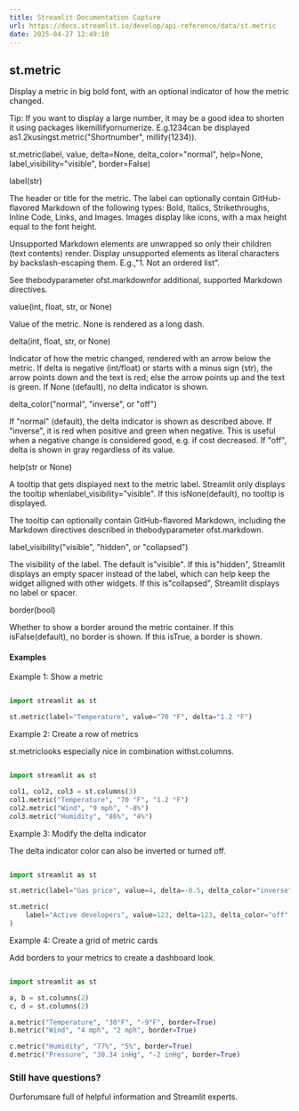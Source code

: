 ```yaml
---
title: Streamlit Documentation Capture
url: https://docs.streamlit.io/develop/api-reference/data/st.metric
date: 2025-04-27 12:49:10
---
```


## st.metric

Display a metric in big bold font, with an optional indicator of how the metric changed.

Tip: If you want to display a large number, it may be a good idea to
shorten it using packages likemillifyornumerize. E.g.1234can be
displayed as1.2kusingst.metric("Shortnumber", millify(1234)).

st.metric(label, value, delta=None, delta_color="normal", help=None, label_visibility="visible", border=False)

label(str)

The header or title for the metric. The label can optionally
contain GitHub-flavored Markdown of the following types: Bold, Italics,
Strikethroughs, Inline Code, Links, and Images. Images display like
icons, with a max height equal to the font height.

Unsupported Markdown elements are unwrapped so only their children
(text contents) render. Display unsupported elements as literal
characters by backslash-escaping them. E.g.,"1\. Not an ordered list".

See thebodyparameter ofst.markdownfor additional,
supported Markdown directives.

value(int, float, str, or None)

Value of the metric. None is rendered as a long dash.

delta(int, float, str, or None)

Indicator of how the metric changed, rendered with an arrow below
the metric. If delta is negative (int/float) or starts with a minus
sign (str), the arrow points down and the text is red; else the
arrow points up and the text is green. If None (default), no delta
indicator is shown.

delta_color("normal", "inverse", or "off")

If "normal" (default), the delta indicator is shown as described
above. If "inverse", it is red when positive and green when
negative. This is useful when a negative change is considered
good, e.g. if cost decreased. If "off", delta is  shown in gray
regardless of its value.

help(str or None)

A tooltip that gets displayed next to the metric label. Streamlit
only displays the tooltip whenlabel_visibility="visible". If
this isNone(default), no tooltip is displayed.

The tooltip can optionally contain GitHub-flavored Markdown,
including the Markdown directives described in thebodyparameter ofst.markdown.

label_visibility("visible", "hidden", or "collapsed")

The visibility of the label. The default is"visible". If this
is"hidden", Streamlit displays an empty spacer instead of the
label, which can help keep the widget alligned with other widgets.
If this is"collapsed", Streamlit displays no label or spacer.

border(bool)

Whether to show a border around the metric container. If this isFalse(default), no border is shown. If this isTrue, a
border is shown.

#### Examples

Example 1: Show a metric

```python

import streamlit as st

st.metric(label="Temperature", value="70 °F", delta="1.2 °F")

```

Example 2: Create a row of metrics

st.metriclooks especially nice in combination withst.columns.

```python

import streamlit as st

col1, col2, col3 = st.columns(3)
col1.metric("Temperature", "70 °F", "1.2 °F")
col2.metric("Wind", "9 mph", "-8%")
col3.metric("Humidity", "86%", "4%")

```

Example 3: Modify the delta indicator

The delta indicator color can also be inverted or turned off.

```python

import streamlit as st

st.metric(label="Gas price", value=4, delta=-0.5, delta_color="inverse")

st.metric(
    label="Active developers", value=123, delta=123, delta_color="off"
)

```

Example 4: Create a grid of metric cards

Add borders to your metrics to create a dashboard look.

```python

import streamlit as st

a, b = st.columns(2)
c, d = st.columns(2)

a.metric("Temperature", "30°F", "-9°F", border=True)
b.metric("Wind", "4 mph", "2 mph", border=True)

c.metric("Humidity", "77%", "5%", border=True)
d.metric("Pressure", "30.34 inHg", "-2 inHg", border=True)

```

### Still have questions?

Ourforumsare full of helpful information and Streamlit experts.
